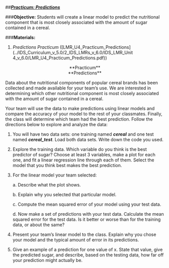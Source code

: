 ##***<u>Practicum: Predictions</u>***

###**Objective:**
Students will create a linear model to predict the nutritional component that is most closely associated
with the amount of sugar contained in a cereal.

###**Materials:**
1. *Predictions Practicum* ([LMR_U4_Practicum_Predictions](../IDS_Curriculum_v_5.0/2_IDS_LMRs_v_6.0/IDS_LMR_Unit 4_v_6.0/LMR_U4_Practicum_Predictions.pdf))

<center>**Practicum**</center>

<center>**Predictions**</center>

Data about the nutritional components of popular cereal brands has been collected and made available
for your team’s use. We are interested in determining which other nutritional component is most closely
associated with the amount of sugar contained in a cereal.

Your team will use the data to make predictions using linear models and compare the accuracy of your
model to the rest of your classmates. Finally, the class will determine which team had the best prediction.
Follow the directions below to explore and analyze the data:

1. You will have two data sets: one training named ***cereal*** and one test named ***cereal_test***. Load both data sets. Write down
the code you used.

2. Explore the training data. Which variable do you think is the best predictor of sugar? Choose at least 3 variables, make a plot for each one, and fit a linear regression line through each of them. Select the model that you think best makes the best prediction.

3. For the linear model your team selected:

    a. Describe what the plot shows.

    b. Explain why you selected that particular model.

    c. Compute the mean squared error of your model using your test data.

    d. Now make a set of predictions with your test data. Calculate the mean squared error
    for the test data. Is it better or worse than for the training data, or about the same?

4. Present your team’s linear model to the class. Explain why you chose your model and the typical
amount of error in its predictions.

5. Give an example of a prediction for one value of x. State that value, give the predicted sugar,
and describe, based on the testing data, how far off your prediction might actually be.